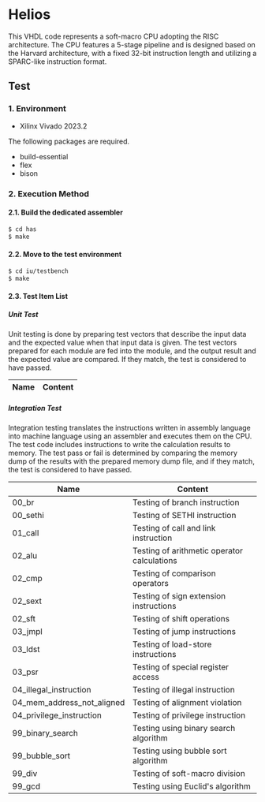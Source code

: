 # Helios
This VHDL code represents a soft-macro CPU adopting the RISC architecture. The CPU features a 5-stage pipeline and is designed based on the Harvard architecture, with a fixed 32-bit instruction length and utilizing a SPARC-like instruction format.

## Test
### 1. Environment
* Xilinx Vivado 2023.2

The following packages are required.
* build-essential
* flex
* bison

### 2. Execution Method
#### 2.1. Build the dedicated assembler
```bash
$ cd has
$ make
```
#### 2.2. Move to the test environment
```bash
$ cd iu/testbench
$ make
```

#### 2.3. Test Item List
##### Unit Test  
Unit testing is done by preparing test vectors that describe the input data and the expected value when that input data is given. The test vectors prepared for each module are fed into the module, and the output result and the expected value are compared. If they match, the test is considered to have passed.

|Name|Content|
|---|---|

##### Integration Test  
Integration testing translates the instructions written in assembly language into machine language using an assembler and executes them on the CPU. The test code includes instructions to write the calculation results to memory. The test pass or fail is determined by comparing the memory dump of the results with the prepared memory dump file, and if they match, the test is considered to have passed.

|Name|Content|
|---|---|
|00_br|Testing of branch instruction|
|00_sethi|Testing of SETHI instruction|
|01_call|Testing of call and link instruction|
|02_alu|Testing of arithmetic operator calculations|
|02_cmp|Testing of comparison operators|
|02_sext|Testing of sign extension instructions| 
|02_sft|Testing of shift operations|
|03_jmpl|Testing of jump instructions|
|03_ldst|Testing of load-store instructions|
|03_psr|Testing of special register access|
|04_illegal_instruction|Testing of illegal instruction|
|04_mem_address_not_aligned|Testing of alignment violation|
|04_privilege_instruction|Testing of privilege instruction|
|99_binary_search|Testing using binary search algorithm|
|99_bubble_sort|Testing using bubble sort algorithm|
|99_div|Testing of soft-macro division|
|99_gcd|Testing using Euclid's algorithm|
